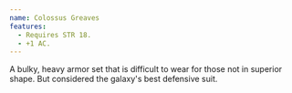 ```yaml
---
name: Colossus Greaves
features:
  - Requires STR 18.
  - +1 AC.
---
```

A bulky, heavy armor set that is difficult to wear for those not in superior shape. But considered the galaxy's best defensive suit.